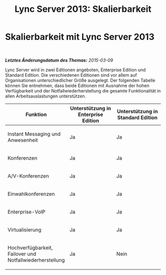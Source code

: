 ﻿---
title: 'Lync Server 2013: Skalierbarkeit'
TOCTitle: Skalierbarkeit
ms:assetid: 46fa0cb5-1507-4a12-ad3f-ba64585e2dc4
ms:mtpsurl: https://technet.microsoft.com/de-de/library/Gg417160(v=OCS.15)
ms:contentKeyID: 49293872
ms.date: 05/19/2016
mtps_version: v=OCS.15
ms.translationtype: HT
---

# Skalierbarkeit mit Lync Server 2013

 

_**Letztes Änderungsdatum des Themas:** 2015-03-09_

Lync Server wird in zwei Editionen angeboten, Enterprise Edition und Standard Edition. Die verschiedenen Editionen sind vor allem auf Organisationen unterschiedlicher Größe ausgelegt. Der folgenden Tabelle können Sie entnehmen, dass beide Editionen mit Ausnahme der hohen Verfügbarkeit und der Notfallwiederherstellung die gesamte Funktionalität in allen Arbeitsauslastungen unterstützen.


<table>
<colgroup>
<col style="width: 33%" />
<col style="width: 33%" />
<col style="width: 33%" />
</colgroup>
<thead>
<tr class="header">
<th>Funktion</th>
<th>Unterstützung in Enterprise Edition</th>
<th>Unterstützung in Standard Edition</th>
</tr>
</thead>
<tbody>
<tr class="odd">
<td><p>Instant Messaging und Anwesenheit</p></td>
<td><p>Ja</p></td>
<td><p>Ja</p></td>
</tr>
<tr class="even">
<td><p>Konferenzen</p></td>
<td><p>Ja</p></td>
<td><p>Ja</p></td>
</tr>
<tr class="odd">
<td><p>A/V-Konferenzen</p></td>
<td><p>Ja</p></td>
<td><p>Ja</p></td>
</tr>
<tr class="even">
<td><p>Einwahlkonferenzen</p></td>
<td><p>Ja</p></td>
<td><p>Ja</p></td>
</tr>
<tr class="odd">
<td><p>Enterprise-VoIP</p></td>
<td><p>Ja</p></td>
<td><p>Ja</p></td>
</tr>
<tr class="even">
<td><p>Virtualisierung</p></td>
<td><p>Ja</p></td>
<td><p>Ja</p></td>
</tr>
<tr class="odd">
<td><p>Hochverfügbarkeit, Failover und Notfallwiederherstellung</p></td>
<td><p>Ja</p></td>
<td><p>Nein</p></td>
</tr>
</tbody>
</table>

